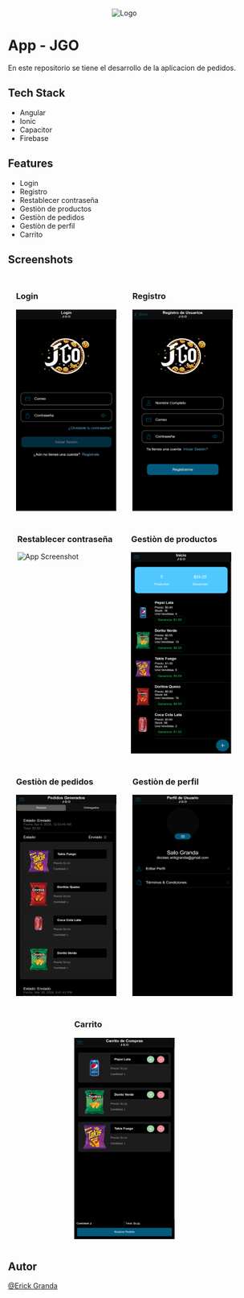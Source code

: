 <div align="center">
  <img src="https://firebasestorage.googleapis.com/v0/b/gourmetgo-firebase.appspot.com/o/Github%2Flogo3.png?alt=media&token=e511fb82-43ed-4243-b554-53b9e8e03c7d" alt="Logo" width="100" height="100" style="margin-top: 20px;" />
</div>

<div style="margin: 20px;">

# App - JGO

En este repositorio se tiene el desarrollo de la aplicacion de pedidos.

## Tech Stack

- Angular
- Ionic
- Capacitor
- Firebase

## Features

- Login
- Registro
- Restablecer contraseña
- Gestiòn de productos
- Gestiòn de pedidos
- Gestiòn de perfil
- Carrito

## Screenshots

<div style="display: flex; justify-content: space-around; flex-wrap: wrap;">
  <div style="margin: 10px;">
    <h3>Login</h3>
    <img src="https://github.com/ErickGranda3756/App-JGO/blob/main/capturas/login.png" alt="App Screenshot" width="200" height="400">
  </div>
  <div style="margin: 10px;">
    <h3>Registro</h3>
    <img src="https://github.com/ErickGranda3756/App-JGO/blob/main/capturas/registro.png" alt="App Screenshot" width="200" height="400">
  </div>
</div>

<div style="display: flex; justify-content: space-around; flex-wrap: wrap;">
  <div style="margin: 10px;">
    <h3>Restablecer contraseña</h3>
    <img src="https://github.com/ErickGranda3756/App-JGO/blob/main/capturas/restablecer_contraseña.png" alt="App Screenshot" width="200" height="400">
  </div>
  <div style="margin: 10px;">
    <h3>Gestiòn de productos</h3>
    <img src="https://github.com/ErickGranda3756/App-JGO/blob/main/capturas/gestion_productos.png" alt="App Screenshot" width="200" height="400">
  </div>
</div>

<div style="display: flex; justify-content: space-around; flex-wrap: wrap;">
  <div style="margin: 10px;">
    <h3>Gestiòn de pedidos</h3>
    <img src="https://github.com/ErickGranda3756/App-JGO/blob/main/capturas/gestion_pedidos.png" alt="App Screenshot" width="200" height="400">
  </div>
  <div style="margin: 10px;">
    <h3>Gestiòn de perfil</h3>
    <img src="https://github.com/ErickGranda3756/App-JGO/blob/main/capturas/gestion_perfil.png" alt="App Screenshot" width="200" height="400">
  </div>
</div>

<div style="display: flex; justify-content: space-around; flex-wrap: wrap;">
  <div style="margin: 10px;">
    <h3>Carrito</h3>
    <img src="https://github.com/ErickGranda3756/App-JGO/blob/main/capturas/carrito.png" alt="App Screenshot" width="200" height="400">
  </div>
</div>

## Autor

[@Erick Granda](https://github.com/ErickGranda3756)

</div>
